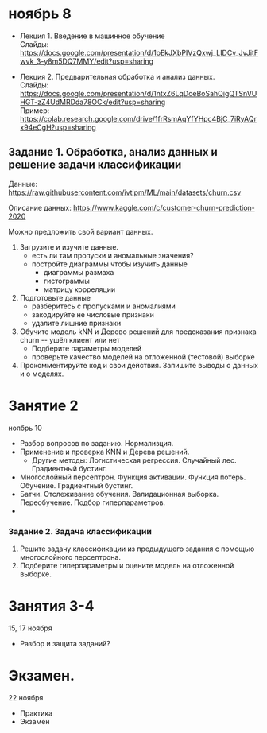 # ноябрь 8
- Лекция 1. Введение в машинное обучение   
Слайды: https://docs.google.com/presentation/d/1oEkJXbPIVzQxwj_LIDCv_JvJitFwvk_3-y8m5DQ7MMY/edit?usp=sharing

- Лекция 2. Предварительная обработка и анализ данных. \
  Слайды: https://docs.google.com/presentation/d/1ntxZ6LqDoeBoSahQigQTSnVUHGT-zZ4UdMRDda78OCk/edit?usp=sharing \
  Пример: https://colab.research.google.com/drive/1frRsmAqYfYHpc4BjC_7iRyAQrx94eCgH?usp=sharing
  
##  Задание 1. Обработка, анализ данных и решение задачи классификации
Данные: https://raw.githubusercontent.com/ivtipm/ML/main/datasets/churn.csv

Описание данных: https://www.kaggle.com/c/customer-churn-prediction-2020

Можно предложить свой вариант данных.

1. Загрузите и изучите данные. 
    - есть ли там пропуски и аномальные значения?
    - постройте диаграммы чтобы изучить данные
      - диаграммы размаха
      - гистограммы
      - матрицу корреляции
1. Подготовьте данные
    - разберитесь с пропусками и аномалиями
    - закодируйте не числовые признаки
    - удалите лишние признаки
3. Обучите модель kNN и Дерево решений для предсказания признака churn -- ушёл клиент или нет
    - Подберите параметры моделей
    - проверьте качество моделей на отложенной (тестовой) выборке
1. Прокомментируйте код и свои действия. Запишите выводы о данных и о моделях. 


# Занятие 2
ноябрь 10
- Разбор вопросов по заданию. Нормализция.
- Применение и проверка KNN и Дерева решений. 
  - Другие методы: Логистическая регрессия. Случайный лес. Градиентный бустинг.
- Многослойный персептрон. Функция активации. Функция потерь. Обучение. Градиентный бустинг.
- Батчи. Отслеживание обучения. Валидационная выборка. Переобучение. Подбор гиперпараметров.
- 

### Задание 2. Задача классификации
1. Решите задачу классификации из предыдущего задания с помощью многослойного персептрона.
2. Подберите гиперпараметры и оцените модель на отложенной выборке.

# Занятия 3-4
15, 17 ноября
- Разбор и защита заданий?

# Экзамен.
22 ноября
- Практика
- Экзамен
